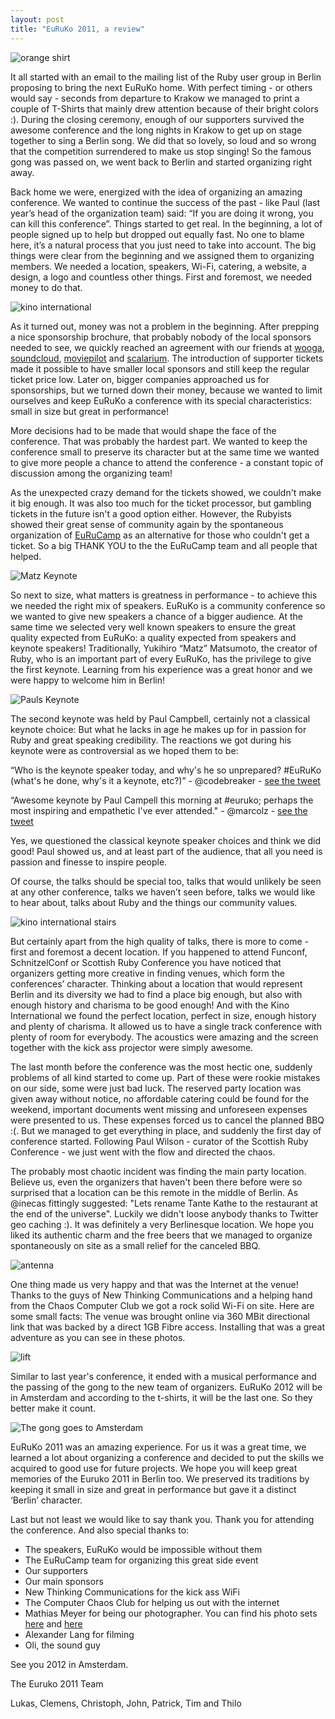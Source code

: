 ```yaml
---
layout: post
title: "EuRuKo 2011, a review"
---
```


![orange shirt](/images/tshirt-logo.jpg)

It all started with an email to the mailing list of the Ruby user group in Berlin proposing to bring the next EuRuKo home. With perfect timing - or others would say - seconds from departure to Krakow we managed to print a couple of T-Shirts that mainly drew attention because of their bright colors :). During the closing ceremony, enough of our supporters survived the awesome conference and the long nights in Krakow to get up on stage together to sing a Berlin song. We did that so lovely, so loud and so wrong that the competition surrendered to make us stop singing! So the famous gong was passed on, we went back to Berlin and started organizing right away.

Back home we were, energized with the idea of organizing an amazing conference. We wanted to continue the success of the past - like Paul (last year’s head of the organization team) said: “If you are doing it wrong, you can kill this conference”. Things started to get real. In the beginning, a lot of people signed up to help but dropped out equally fast. No one to blame here, it’s a natural process that you just need to take into account. The big things were clear from the beginning and we assigned them to organizing members. We needed a location, speakers, Wi-Fi, catering, a website, a design, a logo and countless other things. First and foremost, we needed money to do that.

![kino international](/images/cinema_entrance.jpg)

As it turned out, money was not a problem in the beginning. After prepping a nice sponsorship brochure, that probably nobody of the local sponsors needed to see, we quickly reached an agreement with our friends at [wooga](http://wooga.com),  [soundcloud](http://www.soundcloud.com), [moviepilot](http://www.moviepilot.de) and [scalarium](http://scalarium.com). The introduction of supporter tickets made it possible to have smaller local sponsors and still keep the regular ticket price low. Later on, bigger companies approached us for sponsorships, but we turned down their money, because we wanted to limit ourselves and keep EuRuKo a conference with its special characteristics: small in size but great in performance!

More decisions had to be made that would shape the face of the conference. That was probably the hardest part. We wanted to keep the conference small to preserve its character but at the same time we wanted to give more people a chance to attend the conference - a constant topic of discussion among the organizing team!

As the unexpected crazy demand for the tickets showed, we couldn't make it big enough. It was also too much for the ticket processor, but gambling tickets in the future isn't a good option either. However, the Rubyists showed their great sense of community again by the spontaneous organization of [EuRuCamp](http://eurucamp.org/) as an alternative for those who couldn't get a ticket. So a big THANK YOU to the the EuRuCamp team and all people that helped.

![Matz Keynote](/images/matz_keynote.jpg)

So next to size, what matters is greatness in performance - to achieve this we needed the right mix of speakers. EuRuKo is a community conference so we wanted to give new speakers a chance of a bigger audience. At the same time we selected very well known speakers to ensure the great quality expected from EuRuKo: a quality expected from speakers and keynote speakers! Traditionally, Yukihiro “Matz” Matsumoto, the creator of Ruby, who is an important part of every EuRuKo, has the privilege to give the first keynote. Learning from his experience was a great honor and we were happy to welcome him in Berlin!

![Pauls Keynote](/images/paul_keynote.jpg)

The second keynote was held by Paul Campbell, certainly not a classical keynote choice: But what he lacks in age he makes up for in passion for Ruby and great speaking credibility. The reactions we got during his keynote were as controversial as we hoped them to be:

“Who is the keynote speaker today, and why's he so unprepared? #EuRuKo (what's he done, why's it a keynote, etc?)” - @codebreaker - [see the tweet](http://twitter.com/#!/codebeaker/status/74748847146024960)

“Awesome keynote by Paul Campell this morning at #euruko; perhaps the most inspiring and empathetic I've ever attended." - @marcolz - [see the tweet](http://twitter.com/#!/marcolz/status/74762956419760129)

Yes, we questioned the classical keynote speaker choices and think we did good! Paul showed us, and at least part of the audience, that all you need is passion and finesse to inspire people.

Of course, the talks should be special too, talks that would unlikely be seen at any other conference, talks we haven’t seen before, talks we would like to hear about, talks about Ruby and the things our community values. 

![kino international stairs](/images/cinema_stairs.jpg)

But certainly apart from the high quality of talks, there is more to come - first and foremost a decent location. If you happened to attend Funconf, SchnitzelConf or Scottish Ruby Conference you have noticed that organizers getting more creative in finding venues, which form the conferences’ character. Thinking about a location that would represent Berlin and its diversity we had to find a place big enough, but also with enough history and charisma to be good enough! And with the Kino International we found the perfect location, perfect in size, enough history and plenty of charisma. It allowed us to have a single track conference with plenty of room for everybody. The acoustics were amazing and the screen together with the kick ass projector were simply awesome.

The last month before the conference was the most hectic one, suddenly problems of all kind started to come up. Part of these were rookie mistakes on our side, some were just bad luck. The reserved party location was given away without notice, no affordable catering could be found for the weekend, important documents went missing and unforeseen expenses were presented to us. These expenses forced us to cancel the planned BBQ :(. But we managed to get everything in place, and suddenly the first day of conference started. Following Paul Wilson - curator of the Scottish Ruby Conference - we just went with the flow and directed the chaos.

The probably most chaotic incident was finding the main party location. Believe us, even the organizers that haven't been there before were so surprised that a location can be this remote in the middle of Berlin. As @inecas fittingly suggested: "Lets rename Tante Kathe to the restaurant at the end of the universe". Luckily we didn't loose anybody thanks to Twitter geo caching :). It was definitely a very Berlinesque location. We hope you liked its authentic charm and the free beers that we managed to organize spontaneously on site as a small relief for the canceled BBQ.

![antenna](/images/antenna.jpg)

One thing made us very happy and that was the Internet at the venue! Thanks to the guys of New Thinking Communications and a helping hand from the Chaos Computer Club we got a rock solid Wi-Fi on site. Here are some small facts: The venue was brought online via 360 MBit directional link that was backed by a direct 1GB Fibre access. Installing that was a great adventure as you can see in these photos.


![lift](/images/ruby_song.jpg)

Similar to last year's conference, it ended with a musical performance and the passing of the gong to the new team of organizers. EuRuKo 2012 will be in Amsterdam and according to the t-shirts, it will be the last one. So they better make it count.

![The gong goes to Amsterdam](/images/gong_amsterdam.jpg)

EuRuKo 2011 was an amazing experience. For us it was a great time, we learned a lot about organizing a conference and decided to put the skills we acquired to good use for future projects.
We hope you will keep great memories of the Euruko 2011 in Berlin too. We preserved its traditions by keeping it small in size and great in performance but gave it a distinct ‘Berlin’ character. 

Last but not least we would like to say thank you. Thank you for attending the conference. And also special thanks to:

* The speakers, EuRuKo would be impossible without them
* The EuRuCamp team for organizing this great side event
* Our supporters
* Our main sponsors
* New Thinking Communications for the kick ass WiFi
* The Computer Chaos Club for helping us out with the internet
* Mathias Meyer for being our photographer. You can find his photo sets [here](http://www.flickr.com/photos/ipom/sets/72157627027463328/) and [here](http://www.flickr.com/photos/ipom/sets/72157627034845782/)
* Alexander Lang for filming
* Oli, the sound guy

See you 2012 in Amsterdam.

The Euruko 2011 Team

Lukas, Clemens, Christoph, John, Patrick, Tim and Thilo